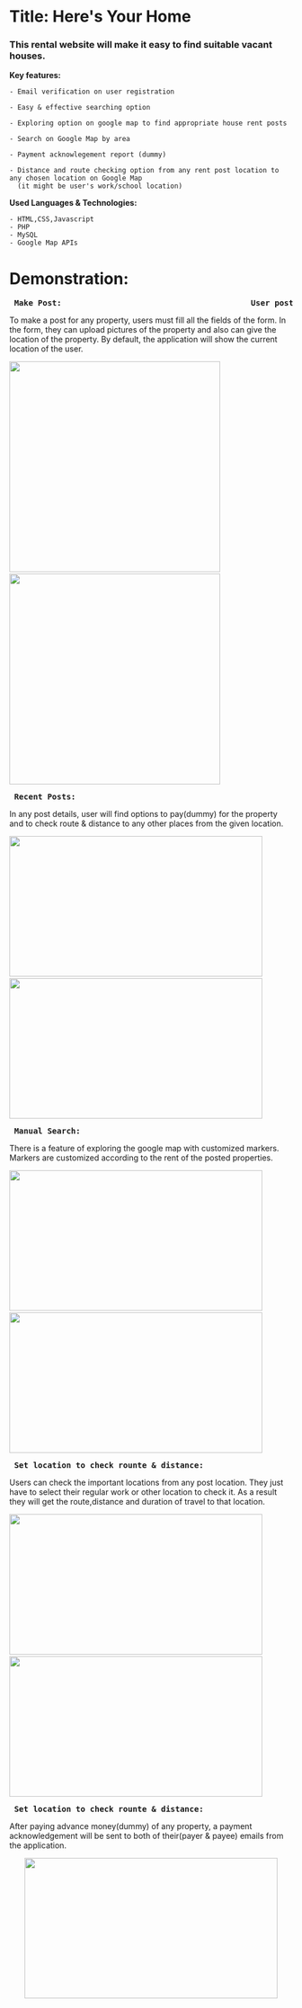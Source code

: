 
# Title: Here's Your Home

### This rental website will make it easy to find suitable vacant houses. 

**Key features:**

    - Email verification on user registration

    - Easy & effective searching option 
   
    - Exploring option on google map to find appropriate house rent posts
    
    - Search on Google Map by area 

    - Payment acknowlegement report (dummy)

    - Distance and route checking option from any rent post location to any chosen location on Google Map
      (it might be user's work/school location)

**Used Languages & Technologies:**

    - HTML,CSS,Javascript 
    - PHP 
    - MySQL
    - Google Map APIs

# Demonstration:

 <pre> <b>Make Post:                                        User posts & About:</b></pre>
 To make a post for any property, users must fill all the fields of the form. In the form, they can upload pictures of the property and also can give the location of the property. By default, the application will show the current location of the user. 
 <p float="left">
     <img src="https://user-images.githubusercontent.com/57936009/170668572-31f374fc-2cc5-4798-9168-a50d3d4bb357.jpg" width="375" />
     &nbsp &nbsp &nbsp &nbsp&nbsp &nbsp <img src="https://user-images.githubusercontent.com/57936009/170671094-aeb001bf-5f4a-44b9-ae71-65fcb10489a6.jpg" width="375" />


  </p>

<pre> <b>Recent Posts:                                              Post details:</b></pre>
In any post details, user will find options to pay(dummy) for the property and to check route & distance to any other places from the given location.
 
 <p float="left">
     <img src="https://user-images.githubusercontent.com/57936009/170672791-f437d567-d8dc-474e-8106-f05ab98764c7.jpeg" width="450" height = "250"/>
     &nbsp &nbsp &nbsp &nbsp <img src="https://user-images.githubusercontent.com/57936009/170672912-a0fe2eba-d4d9-4d2f-b61c-20ed118f4926.jpeg" width="450" height = "250"/>

  </p>



  <pre> <b>Manual Search:                                             Explore on Map with filtering option:</b></pre>

There is a feature of exploring the google map with customized markers. Markers are customized according to the rent of the posted properties. 
 
 <p float="left">
     <img src="https://user-images.githubusercontent.com/57936009/170674854-4ea07f25-73da-4c07-8220-43116ab077c5.png" width="450" height = "250"/>
     &nbsp &nbsp &nbsp &nbsp&nbsp &nbsp <img src="https://user-images.githubusercontent.com/57936009/170675253-b2ae418a-242a-4800-89d7-8e55742b080e.png" width="450" height = "250"/>  
    </p>
    
  
    
    
 <pre> <b>Set location to check rounte & distance:                   Result:</b></pre>
 Users can check the important locations from any post location. They just have to select their regular work or other location to check it. As a result they will get the route,distance and duration of travel to that location.
 <p float="left">
     <img src="https://user-images.githubusercontent.com/57936009/170675766-fc2fd698-fdcb-488b-a961-658cde0c9d23.jpeg" width="450" height = "250"/>
     &nbsp &nbsp &nbsp &nbsp&nbsp &nbsp <img src="https://user-images.githubusercontent.com/57936009/170675889-aa88dc8a-ceb5-4abe-bb9c-3adceb559a3f.jpeg" width="450" height = "250"/>
    </p>

    
   
   <pre> <b>Set location to check rounte & distance:                   Result:</b></pre>
 After paying advance money(dummy) of any property, a payment acknowledgement will be sent to both of their(payer & payee) emails from the application.
 <p align="center">
     <img src="https://user-images.githubusercontent.com/57936009/170684629-fcec6ae0-3ca0-418a-a8ec-dbbf7f6aaf61.png" width="450" height = "250"/>
   
</p>




 
